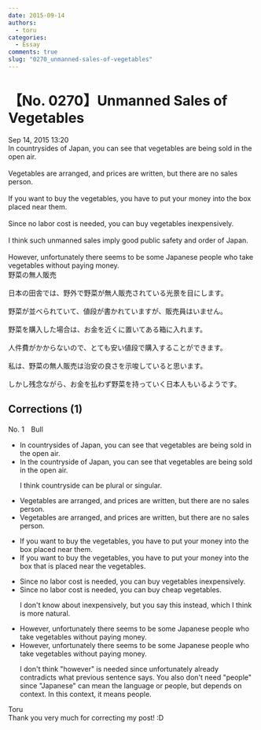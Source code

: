 ```yaml
---
date: 2015-09-14
authors:
  - toru
categories:
  - Essay
comments: true
slug: "0270_unmanned-sales-of-vegetables"
---
```


# 【No. 0270】Unmanned Sales of Vegetables
<div class="date">Sep 14, 2015 13:20</div>
<div id="post"><div id="body_show_ori">
In countrysides of Japan, you can see that vegetables are being sold in the open air.<br/><br/>Vegetables are arranged, and prices are written, but there are no sales person.<br/><br/>If you want to buy the vegetables, you have to put your money into the box placed near them.<br/><br/>Since no labor cost is needed, you can buy vegetables inexpensively.<br/><br/>I think such unmanned sales imply good public safety and order of Japan.<br/><br/>However, unfortunately there seems to be some Japanese people who take vegetables without paying money.
</div></div>

<!-- more -->

<div id="post_ja"><div id="body_show_mo">
野菜の無人販売<br/><br/>日本の田舎では、野外で野菜が無人販売されている光景を目にします。<br/><br/>野菜が並べられていて、値段が書かれていますが、販売員はいません。<br/><br/>野菜を購入した場合は、お金を近くに置いてある箱に入れます。<br/><br/>人件費がかからないので、とても安い値段で購入することができます。<br/><br/>私は、野菜の無人販売は治安の良さを示唆していると思います。<br/><br/>しかし残念ながら、お金を払わず野菜を持っていく日本人もいるようです。
</div></div>

## Corrections (1)
<div id="block"><div class="first_name"> No. 1　<span class="just_name">Bull</span></div><div id="block2">
<ul class="correction_field">
<li class="incorrect">In countrysides of Japan, you can see that vegetables are being sold in the open air.</li>
<li class="corrected correct">
In the countryside of Japan, you can see that vegetables are being sold in the open air.
<p class="correction_comment">I think countryside can be plural or singular.</p>
</li>
</ul>
<ul class="correction_field">
<li class="incorrect">Vegetables are arranged, and prices are written, but there are no sales person.</li>
<li class="corrected correct">
Vegetables are arranged, and prices are written, but there are no sales person.
</li>
</ul>
<ul class="correction_field">
<li class="incorrect">If you want to buy the vegetables, you have to put your money into the box placed near them.</li>
<li class="corrected correct">
If you want to buy the vegetables, you have to put your money into the box <span class="f_blue">that is</span> placed near <span class="f_blue">the vegetables.</span>
</li>
</ul>
<ul class="correction_field">
<li class="incorrect">Since no labor cost is needed, you can buy vegetables inexpensively.</li>
<li class="corrected correct">
Since no labor cost is needed, you can buy<span class="f_blue"> cheap</span> vegetables.
<p class="correction_comment">I don't know about inexpensively, but you say this instead, which I think is more natural.</p>
</li>
</ul>
<ul class="correction_field">
<li class="incorrect">However, unfortunately there seems to be some Japanese people who take vegetables without paying money.</li>
<li class="corrected correct">
<span class="sline"><span class="f_gray">However,</span></span> unfortunately there seems to be some Japanese <span class="sline"><span class="f_gray">people</span></span> who take vegetables without paying money.
<p class="correction_comment">I don't think "however" is needed since unfortunately already contradicts what previous sentence says. You also don't need "people" since "Japanese" can mean the language or people, but depends on context. In this context, it means people.</p>
</li>
</ul>
</div><div class="name"><span class="just_name">Toru</span><br>
Thank you very much for correcting my post! :D
</div>
</div>
